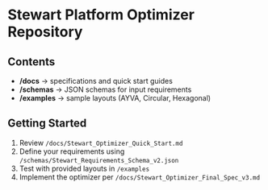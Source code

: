 # Stewart Platform Optimizer Repository

## Contents
- **/docs** → specifications and quick start guides  
- **/schemas** → JSON schemas for input requirements  
- **/examples** → sample layouts (AYVA, Circular, Hexagonal)

## Getting Started
1. Review `/docs/Stewart_Optimizer_Quick_Start.md`  
2. Define your requirements using `/schemas/Stewart_Requirements_Schema_v2.json`  
3. Test with provided layouts in `/examples`  
4. Implement the optimizer per `/docs/Stewart_Optimizer_Final_Spec_v3.md`
